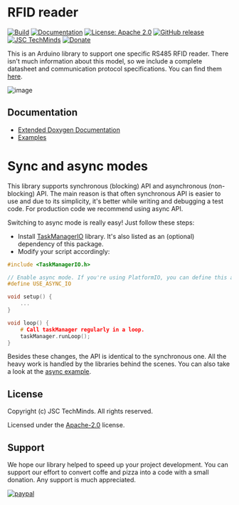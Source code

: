 # RFID reader
[![Build](https://github.com/JSC-TechMinds/rfid-reader/actions/workflows/build.yml/badge.svg)](https://github.com/JSC-TechMinds/rfid-reader/actions/workflows/build.yml)
[![Documentation](https://github.com/JSC-TechMinds/rfid-reader/actions/workflows/doxygen.yml/badge.svg)](https://github.com/JSC-TechMinds/rfid-reader/actions/workflows/doxygen.yml)
[![License: Apache 2.0](https://img.shields.io/badge/license-Apache--2.0-green.svg)](https://github.com/JSC-TechMinds/rfid-reader/blob/main/LICENSE)
[![GitHub release](https://img.shields.io/github/release/JSC-TechMinds/rfid-reader.svg?maxAge=3600)](https://github.com/JSC-TechMinds/rfid-reader/releases)
[![JSC TechMinds](https://img.shields.io/badge/JSC-TechMinds-green.svg)](https://www.jsctm.cz/)
[![Donate](https://img.shields.io/badge/donate-PayPal-blueviolet.svg)](https://www.paypal.com/cgi-bin/webscr?cmd=_s-xclick&hosted_button_id=SESX9ABM7V8KA&source=url)

This is an Arduino library to support one specific RS485 RFID reader. There isn't much information about this model, so we include a complete datasheet and communication protocol specifications. You can find them [here](documentation).

![image](https://user-images.githubusercontent.com/4460766/219572463-b0cf4d4c-910d-45bd-9526-941c661914de.png)

## Documentation
- [Extended Doxygen Documentation](https://JSC-TechMinds.github.io/rfid-reader)
- [Examples](examples)

# Sync and async modes

This library supports synchronous (blocking) API and asynchronous (non-blocking) API. The main reason is that often synchronous API is easier to use and due to its simplicity, it's better while writing and debugging a test code. For production code we recommend using async API.

Switching to async mode is really easy! Just follow these steps:

- Install [TaskManagerIO](https://github.com/davetcc/TaskManagerIO) library. It's also listed as an (optional) dependency of this package.
- Modify your script accordingly:

```cpp
#include <TaskManagerIO.h>

// Enable async mode. If you're using PlatformIO, you can define this as a build flag.
#define USE_ASYNC_IO

void setup() {
    ...
}

void loop() {
    # Call taskManager regularly in a loop.
    taskManager.runLoop();
}
```

Besides these changes, the API is identical to the synchronous one. All the heavy work is handled by the libraries behind the scenes. You can also take a look at the [async example](/examples/AsyncDetectTag/AsyncDetectTag.ino).

## License

Copyright (c) JSC TechMinds. All rights reserved.

Licensed under the [Apache-2.0](LICENSE) license.

## Support

We hope our library helped to speed up your project development. You can support our effort to convert coffe and pizza into a code with a small donation. Any support is much appreciated.

[![paypal](https://www.paypalobjects.com/en_US/i/btn/btn_donateCC_LG.gif)](https://www.paypal.com/cgi-bin/webscr?cmd=_s-xclick&hosted_button_id=SESX9ABM7V8KA&source=url)